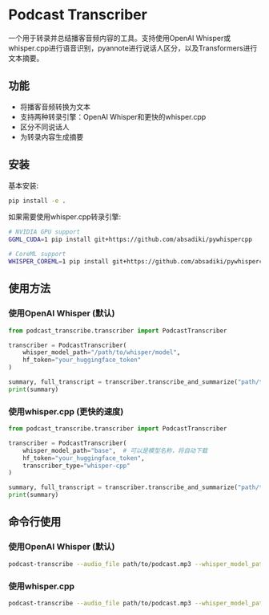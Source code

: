 # Podcast Transcriber

一个用于转录并总结播客音频内容的工具。支持使用OpenAI Whisper或whisper.cpp进行语音识别，pyannote进行说话人区分，以及Transformers进行文本摘要。

## 功能

- 将播客音频转换为文本
- 支持两种转录引擎：OpenAI Whisper和更快的whisper.cpp
- 区分不同说话人
- 为转录内容生成摘要

## 安装

基本安装:
```bash
pip install -e .
```

如果需要使用whisper.cpp转录引擎:
```bash
# NVIDIA GPU support
GGML_CUDA=1 pip install git+https://github.com/absadiki/pywhispercpp

# CoreML support
WHISPER_COREML=1 pip install git+https://github.com/absadiki/pywhispercpp
```

## 使用方法

### 使用OpenAI Whisper (默认)

```python
from podcast_transcribe.transcriber import PodcastTranscriber

transcriber = PodcastTranscriber(
    whisper_model_path="/path/to/whisper/model",
    hf_token="your_huggingface_token"
)

summary, full_transcript = transcriber.transcribe_and_summarize("path/to/podcast.mp3")
print(summary)
```

### 使用whisper.cpp (更快的速度)

```python
from podcast_transcribe.transcriber import PodcastTranscriber

transcriber = PodcastTranscriber(
    whisper_model_path="base",  # 可以是模型名称，将自动下载
    hf_token="your_huggingface_token",
    transcriber_type="whisper-cpp"
)

summary, full_transcript = transcriber.transcribe_and_summarize("path/to/podcast.mp3")
print(summary)
```

## 命令行使用

### 使用OpenAI Whisper (默认)

```bash
podcast-transcribe --audio_file path/to/podcast.mp3 --whisper_model_path /path/to/model --hf_token your_token
```

### 使用whisper.cpp

```bash
podcast-transcribe --audio_file path/to/podcast.mp3 --whisper_model_path base --hf_token your_token --transcriber_type whisper-cpp
```